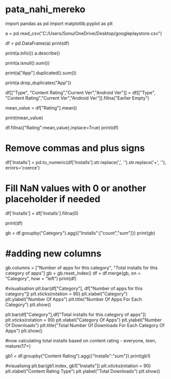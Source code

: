 # pata_nahi_mereko


import pandas as pd
import matplotlib.pyplot as plt

a = pd.read_csv("C:/Users/Sonu/OneDrive/Desktop/googleplaystore.csv")

df = pd.DataFrame(a)
print(df)

print(a.info())
a.describe()

print(a.isnull().sum())

print(a["App"].duplicated().sum())

print(a.drop_duplicates("App"))

df[["Type", "Content Rating","Current Ver","Android Ver"]] = df[["Type", "Content Rating","Current Ver","Android Ver"]].fillna("Earlier Empty")

mean_value = df["Rating"].mean()

print(mean_value)

df.fillna({"Rating":mean_value},inplace=True)
print(df)

# Remove commas and plus signs
df['Installs'] = pd.to_numeric(df['Installs'].str.replace(',', '').str.replace('+', ''), errors='coerce')

# Fill NaN values with 0 or another placeholder if needed
df['Installs'] = df['Installs'].fillna(0)

print(df)



gb = df.groupby("Category").agg({"Installs":["count","sum"]})
print(gb)


# #adding new columns
gb.columns = ["Number of apps for this category", "Total installs for this category of apps"]
gb = gb.reset_index()
df = df.merge(gb, on = "Category", how = "left")
print(df)

#visualisation
plt.bar(df["Category"], df["Number of apps for this category"])
plt.xticks(rotation = 90)
plt.xlabel("Category")
plt.ylabel("Number Of Apps")
plt.title("Number Of Apps For Each Category")
plt.show()




plt.bar(df["Category"],df["Total installs for this category of apps"])
plt.xticks(rotation = 90)
plt.xlabel("Category Of Apps")
plt.ylabel("Number Of Downloads")
plt.title("Total Number Of Downloads For Each Category Of Apps")
plt.show()


#now calculating total installs based on content rating - everyone, teen, mature(17+)

gb1 = df.groupby("Content Rating").agg({"Installs":"sum"})
print(gb1)


#visualising
plt.bar(gb1.index, gb1["Installs"])
plt.xticks(rotation = 90)
plt.xlabel("Content Rating Type")
plt.ylabel("Total Downloads")
plt.show()
